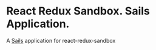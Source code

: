 # React Redux Sandbox. Sails Application.

A [Sails](http://sailsjs.org) application for react-redux-sandbox
